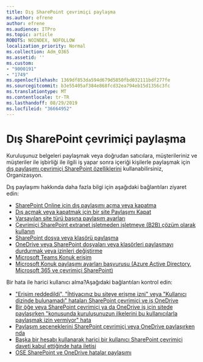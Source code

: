 ```yaml
---
title: Dış SharePoint çevrimiçi paylaşma
ms.author: efrene
author: efrene
ms.audience: ITPro
ms.topic: article
ROBOTS: NOINDEX, NOFOLLOW
localization_priority: Normal
ms.collection: Adm_O365
ms.assetid: ''
ms.custom:
- "9000191"
- "1749"
ms.openlocfilehash: 1369df853da594d679d5850fbd032111bdf277fe
ms.sourcegitcommit: b3e55405af384e868fcd32ea794eb15d1356c3fc
ms.translationtype: MT
ms.contentlocale: tr-TR
ms.lasthandoff: 08/29/2019
ms.locfileid: "36664952"
---
```

# <a name="external-sharing-in-sharepoint-online"></a>Dış SharePoint çevrimiçi paylaşma

Kuruluşunuz belgeleri paylaşmak veya doğrudan satıcılara, müşterileriniz ve müşteriler ile işbirliği ile ilgili iş yapar sonra içeriği kişilerle paylaşmak için [dış paylaşımı çevrimiçi SharePoint özelliklerini](https://docs.microsoft.com/sharepoint/external-sharing-overview) kullanabilirsiniz, Organizasyon.

Dış paylaşımı hakkında daha fazla bilgi için aşağıdaki bağlantıları ziyaret edin:

- [SharePoint Online için dış paylaşımı açma veya kapatma](https://docs.microsoft.com/sharepoint/turn-external-sharing-on-or-off)
- [Dış açmak veya kapatmak için bir site Paylaşımı Kapat](https://docs.microsoft.com/sharepoint/change-external-sharing-site)
- [Varsayılan site türü başına paylaşım ayarları](https://docs.microsoft.com/Office365/Enterprise/microsoft-365-guest-settings#sharepoint-site-level)
- [Çevrimiçi SharePoint extranet işletmeden işletmeye (B2B) çözüm olarak kullanın](https://docs.microsoft.com/sharepoint/create-b2b-extranet)
- [SharePoint dosya veya klasörü paylaşma](https://support.office.com/article/share-sharepoint-files-or-folders-1fe37332-0f9a-4719-970e-d2578da4941c)
- [OneDrive veya SharePoint dosyaları veya klasörleri paylaşmayı durdurmak veya izinleri değiştirme](https://support.office.com/article/stop-sharing-onedrive-or-sharepoint-files-or-folders-or-change-permissions-0a36470f-d7fe-40a0-bd74-0ac6c1e13323?ui=en-US&rs=en-US&ad=US)
- [Microsoft Teams Konuk erişim](https://docs.microsoft.com/MicrosoftTeams/guest-access)
- [Microsoft Konuk paylaşımı ayarları başvurusu (Azure Active Directory, Microsoft 365 ve çevrimiçi SharePoint)](https://docs.microsoft.com/Office365/Enterprise/microsoft-365-guest-settings)

Bir hata ile harici kullanıcı alma?Aşağıdaki bağlantıları kontrol edin:

- ["Erişim reddedildi", "İhtiyacınız bu siteye erişme izni" veya "Kullanıcı dizinde bulunamadı" hataları SharePoint çevrimiçi ve iş OneDrive](https://docs.microsoft.com/sharepoint/support/administration/access-denied-or-need-permission-error-sharepoint-online-or-onedrive-for-business)
- [Bir öğe veya SharePoint çevrimiçi ya da OneDrive iş için sitede paylaşırken "konusunda kuruluşunuzun ilkelerini bu kullanıcılarla paylaşmak izin vermiyor" hata](https://docs.microsoft.com/sharepoint/support/administration/organization-policies-do-not-allow-you-to-share-with-users-error)
- [Paylaşım seçeneklerini SharePoint çevrimiçi veya OneDrive paylaşırken nda](https://docs.microsoft.com/sharepoint/support/administration/sharing-options-grayed-out-when-sharing-from-sharepoint-online-or-onedrive)
- [Başka bir hesabı kullanarak harici bir kullanıcı SharePoint çevrimiçi daveti kabul ettiğinde hata iletisi](https://support.office.com/article/Error-message-when-an-external-user-accepts-a-SharePoint-Online-invitation-by-using-another-account-f0d34413-ea7c-42c7-a485-c4e5d421e5f0-)
- [OSE SharePoint ve OneDrive hatalar paylaşımı](https://docs.microsoft.com/sharepoint/sharepoint-onedrive-error-message)


